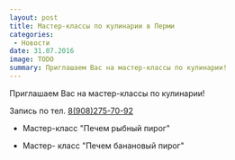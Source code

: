```yaml
---
layout: post
title: Мастер-классы по кулинарии в Перми
categories:
 - Новости
date: 31.07.2016
image: TODO
summary: Приглашаем Вас на мастер-классы по кулинарии!
---
```

Приглашаем Вас на мастер-классы по кулинарии!

Запись по тел. [8(908)275-70-92](tel:89082757092)

* Мастер-класс "Печем рыбный пирог"

* Мастер- класс "Печем банановый пирог"
